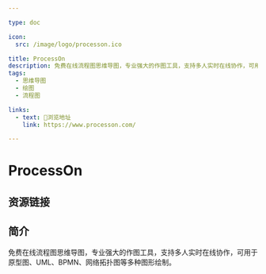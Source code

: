 ```yaml
---

type: doc

icon:
  src: /image/logo/processon.ico

title: ProcessOn
description: 免费在线流程图思维导图，专业强大的作图工具，支持多人实时在线协作，可用于原型图、UML、BPMN、网络拓扑图等多种图形绘制。
tags:
  - 思维导图
  - 绘图
  - 流程图

links:
  - text: 🧰浏览地址
    link: https://www.processon.com/

---
```


<ShowLogo />

# ProcessOn

<ShowTags />

<ShowBreadcrumb />

## 资源链接

<ShowLinks />

## 简介

免费在线流程图思维导图，专业强大的作图工具，支持多人实时在线协作，可用于原型图、UML、BPMN、网络拓扑图等多种图形绘制。
